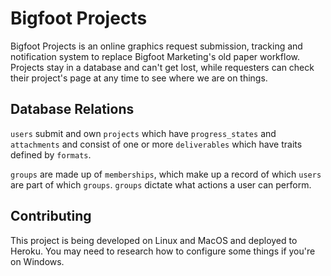 # Bigfoot Projects

Bigfoot Projects is an online graphics request submission, tracking and notification system to replace Bigfoot Marketing's old paper workflow. Projects stay in a database and can't get lost, while requesters can check their project's page at any time to see where we are on things.

## Database Relations

`users` submit and own `projects` which have `progress_states` and `attachments` and consist of one or more `deliverables` which have traits defined by `formats`.

`groups` are made up of `memberships`, which make up a record of which `users` are part of which `groups`. `groups` dictate what actions a user can perform.

## Contributing

This project is being developed on Linux and MacOS and deployed to Heroku. You may need to research how to configure some things if you're on Windows.
